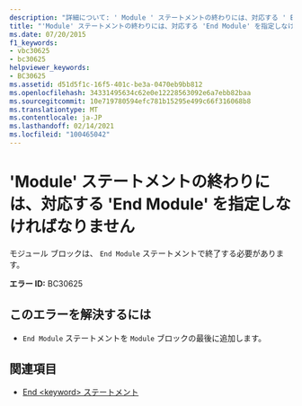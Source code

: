 ```yaml
---
description: "詳細について: ' Module ' ステートメントの終わりには、対応する ' End Module ' を指定しなければなりません"
title: "'Module' ステートメントの終わりには、対応する 'End Module' を指定しなければなりません"
ms.date: 07/20/2015
f1_keywords:
- vbc30625
- bc30625
helpviewer_keywords:
- BC30625
ms.assetid: d51d5f1c-16f5-401c-be3a-0470eb9bb812
ms.openlocfilehash: 34331495634c62e0e12228563092e6a7ebb82baa
ms.sourcegitcommit: 10e719780594efc781b15295e499c66f316068b8
ms.translationtype: MT
ms.contentlocale: ja-JP
ms.lasthandoff: 02/14/2021
ms.locfileid: "100465042"
---
```

# <a name="module-statement-must-end-with-a-matching-end-module"></a>'Module' ステートメントの終わりには、対応する 'End Module' を指定しなければなりません

モジュール ブロックは、 `End Module` ステートメントで終了する必要があります。  
  
 **エラー ID:** BC30625  
  
## <a name="to-correct-this-error"></a>このエラーを解決するには  
  
- `End Module` ステートメントを `Module` ブロックの最後に追加します。  
  
## <a name="see-also"></a>関連項目

- [End \<keyword> ステートメント](../language-reference/statements/end-keyword-statement.md)
